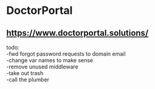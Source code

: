 # DoctorPortal
## https://www.doctorportal.solutions/

todo:  
-fwd forgot password requests to domain email  
-change var names to make sense  
-remove unused middleware  
-take out trash  
-call the plumber  
